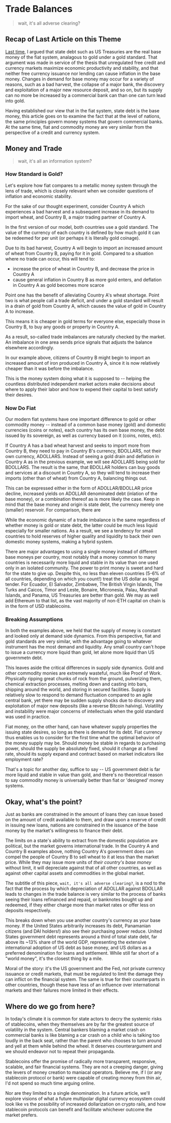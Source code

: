 <!-- Google tag (gtag.js) -->
<script async src="https://www.googletagmanager.com/gtag/js?id=G-6FD3E90TCT"></script>
<script>
  window.dataLayer = window.dataLayer || [];
  function gtag(){dataLayer.push(arguments);}
  gtag('js', new Date());

  gtag('config', 'G-6FD3E90TCT');
</script>
# Trade Balances
> wait, it's all adverse clearing?

## Recap of Last Article on this Theme
[Last time](yield.md), I argued that state debt such as US Treasuries are the real base money of the fiat system, analagous to gold under a gold standard. That argument was made in service of the thesis that unregulated free credit and currency markets maximize economic productivity and stability, and that neither free currency issuance nor lending can cause inflation in the base money. Changes in demand for base money may occur for a variety of reasons, such as a bad harvest, the collapse of a major bank, the discovery and exploitation of a major new resource deposit, and so on, but its supply can no more be increased by a commercial bank can than one can turn lead into gold.

Having established our view that in the fiat system, state debt is the base money, this article goes on to examine the fact that at the level of nations, the same principles govern money systems that govern commercial banks. At the same time, fiat and commodity money are very similar from the perspective of a credit and currency system.

## Money and Trade
> wait, it's all an information system?

### How Standard is Gold?
Let's explore how fiat compares to a metallic money system through the lens of trade, which is closely relevant when we consider questions of inflation and economic stability.

For the sake of our thought experiment, consider Country A which experiences a bad harvest and a subsequent increase in its demand to import wheat, and Country B, a major trading partner of Country A.

In the first version of our model, both countries use a gold standard. The value of the currency of each country is defined by how much gold it can be redeemed for per unit (or perhaps it is literally gold coinage).

Due to its bad harvest, Country A will begin to import an increased amount of wheat from Country B, paying for it in gold. Compared to a situation where no trade can occur, this will tend to:

* increase the price of wheat in Country B, and decrease the price in Country A
* cause general inflation in Country B as more gold enters, and deflation in Country A as gold becomes more scarce

Point one has the benefit of alleviating Country A's wheat shortage. Point two is what people call a trade deficit, and under a gold standard will result in a drain of gold from Country A, which causes the value of gold in Country A to increase.

This means it is cheaper in gold terms for everyone else, especially those in Country B, to buy any goods or property in Country A.

As a result, so-called trade imbalances are naturally checked by the market. An imbalance in one area sends price signals that adjusts the balance elsewhere accordingly.

In our example above, citizens of Country B might begin to import an increased amount of iron produced in Country A, since it is now relatively cheaper than it was before the imbalance.

This is the money system doing what it is supposed to -- helping the countless distributed independent market actors make decisions about where to apply their labor and how to expend their capital to best satisfy their desires.

### Now Do Fiat

Our modern fiat systems have one important difference to gold or other commodity money -- instead of a common base money (gold) and domestic currencies (coins or notes), each country has its own base money, the debt issued by its sovereign, as well as currency based on it (coins, notes, etc).

If Country A has a bad wheat harvest and seeks to import more from Country B, they need to pay in Country B's currency, BDOLLARS, not their own currency, ADOLLARS. Instead of seeing a gold drain and deflation in Country A as in the previous example, we will see ADOLLARS being sold for BDOLLARS. The result is the same, that BDOLLAR holders can buy goods and services at a discount in Country A, so they will tend to increase their imports (other than of wheat) from Country A, balancing things out.

This can be expressed either in the form of ADOLLAR/BDOLLAR price decline, increased yields on ADOLLAR denominated debt (inlation of the base money), or a combination thereof as is more likely the case. Keep in mind that the base money and origin is state debt, the currency merely one (smaller) reservoir. For comparison, there are 

While the economic dynamic of a trade imbalance is the same regardless of whether money is gold or state debt, the latter could be much less liquid especially for smaller nations. As a result, we see a tendency for small countries to hold reserves of higher quality and liquidity to back their own domestic money systems, making a hybrid system.

There are major advantages to using a single money instead of different base moneys per country, most notably that a money common to many countries is necessarily more liquid and stable in its value than one used only in an isolated community. The power to print money is sweet and hard for the state to give up. Despite this, no less than eleven countries (5-6% of all countries, depending on which you count!) treat the US dollar as legal tender. For Ecuador, El Salvador, Zimbabwe, The British Virgin Islands, The Turks and Caicos, Timor and Leste, Bonaire, Micronesia, Palau, Marshall Islands, and Panama, US Treasuries are better than gold. We may as well add Ethereum to that list, as the vast majority of non-ETH capital on chain is in the form of USD stablecoins.

### Breaking Assumptions

In both the examples above, we held that the supply of money is constant and looked only at demand side dynamics. From this perspective, fiat and gold standards are very similar, with the advantage going to whatever instrument has the most demand and liquidity. Any small country can't hope to issue a currency more liquid than gold, let alone more liquid than US governmetn debt.

This leaves aside the critical differences in supply side dynamics. Gold and other commodity monies are extremely wasteful, much like Proof of Work. Physically ripping great chunks of rock from the ground, pulverizing them, chemical extraction processes, melting down and casting into bars, shipping around the world, and storing in secured facilities. Supply is relatively slow to respond to demand fluctuation compared to an agile central bank, yet there may be sudden supply shocks due to discovery and exploitation of major new deposits (like a reverse Bitcoin halving). Volatility and instability were major concerns of intellectuals when the gold standard was used in practice.

Fiat money, on the other hand, can have whatever supply properties the issuing state desires, so long as there is demand for its debt. Fiat currency thus enables us to consider for the first time what the optimal behavior of the money supply may be. Should money be stable in regards to purchasing power, should the supply be absolutely fixed, should it change at a fixed rate, should its supply expand and contract based on market indicators like employment rate?

That's a topic for another day, suffice to say -- US government debt is far more liquid and stable in value than gold, and there's no theoretical reason to say commodity money is universally better than fiat or 'designed' money systems.

## Okay, what's the point?

Just as banks are constrained in the amount of loans they can issue based on the amount of credit available to them, and draw upon a reserve of credit in issuing new loans, nations are constrained in the issuance of the base money by the market's willingness to finance their debt.

The limits on a state's ability to extract from the domestic population are political, but the market governs international trade. In the Country A and Country B examples above, nothing Country A's government does can compel the people of Country B to sell wheat to it at less than the market price. While they may issue more units of *their country's base money* without limit, it will depreciate against that of all other countries, as well as against other capital assets and commodities in the global market.

The subtitle of this piece, `wait, it's all adverse clearing?`, is a nod to the fact that the process by which depreciation of ADOLLAR against BDOLLAR leads to changes in the trade balance is very similar to the process of banks seeing their loans refinanced and repaid, or banknotes bought up and redeemed, if they either charge more than market rates or offer less on deposits respectively.

This breaks down when you use another country's currency as your base money. If the United States arbitrarily increases its debt, Panamanian citizens (and DAI holders!) also see their purchasing power reduce. United States government debt represents around a third of total state debt, far above its ~13% share of the world GDP, representing the extensive international adoption of US debt as base money, and US dollars as a preferred denomination for loans and settlement. While still far short of a "world money", it's the closest thing by a mile.

Moral of the story: it's the US government and the Fed, not private currency issuance or credit markets, that must be regulated to limit the damage they can inflict on the financial system. The same is true for their counterparts in other countries, though these have less of an influence over international markets and their failures more limited in their effects.

## Where do we go from here?

In today's climate it is common for state actors to decry the systemic risks of stablecoins, when they themselves are by far the greatest source of volatility in the system. Central bankers blaming a market crash on commercial banks is like blaming a car crash on a child who is talking too loudly in the back seat, rather than the parent who chooses to turn around and yell at them while behind the wheel. It deserves counterargument and we should endeavor not to repeat their propaganda.

Stablecoins offer the promise of radically more transparent, responsive, scalable, and fair financial systems. They are not a creeping danger, giving the levers of money creation to maniacal operators. Believe me, if I (or any stablecoin protocol or bank) were capable of creating money from thin air, I'd not spend so much time arguing online.

Nor are they limited to a single denomination. In a future article, we'll explore visions of what a future multipolar digital currency ecosystem could look like vs the possibility of increased dollarization on crypto rails, and how stablecoin protocols can benefit and facilitate whichever outcome the market prefers.

<script src="https://utteranc.es/client.js"
        repo="OneTrueKirk/onetruekirk.github.io"
        issue-term="pathname"
        label="comment"
        theme="github-light"
        crossorigin="anonymous"
        async>
</script>